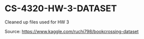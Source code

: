 # CS-4320-HW-3-DATASET
Cleaned up files used for HW 3

Source: https://www.kaggle.com/ruchi798/bookcrossing-dataset
